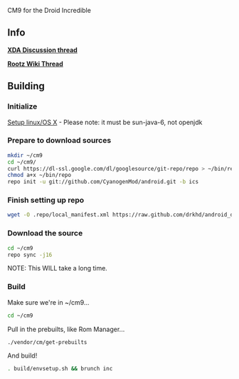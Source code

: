 CM9 for the Droid Incredible

## Info

[**XDA Discussion thread**](http://forum.xda-developers.com/showthread.php?t=1558923)

[**Rootz Wiki Thread**](http://rootzwiki.com/topic/25204-romunofficial404-cyanogenmod-9-for-the-droid-incredible-04-jun/)

## Building 

### Initialize
[Setup linux/OS X](http://source.android.com/source/initializing.html) - Please note: it must be sun-java-6, not openjdk

### Prepare to download sources
```bash
mkdir ~/cm9
cd ~/cm9/
curl https://dl-ssl.google.com/dl/googlesource/git-repo/repo > ~/bin/repo
chmod a+x ~/bin/repo
repo init -u git://github.com/CyanogenMod/android.git -b ics
```

### Finish setting up repo
```bash
wget -O .repo/local_manifest.xml https://raw.github.com/drkhd/android_device_htc_inc/ics/Manifest/local_manifest.xml
```

### Download the source
```bash
cd ~/cm9
repo sync -j16
```
NOTE: This WILL take a long time.

### Build
Make sure we're in ~/cm9...
```bash
cd ~/cm9
```
Pull in the prebuilts, like Rom Manager...
```bash
./vendor/cm/get-prebuilts
```
And build!
```bash
. build/envsetup.sh && brunch inc
```

